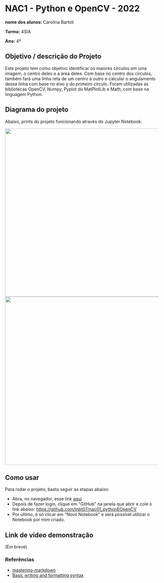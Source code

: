 # NAC1 - Python e OpenCV - 2022

**nome dos alunos:** Carolina Bartoli 

**Turma:** 4SIA

**Ano:** 4º

## Objetivo / descrição do Projeto

Este projeto tem como objetivo identificar os maiores circulos em uma imagem, o centro deles e a área deles. Com base no centro dos circulos, também fará uma linha reta de um centro à outro e calcular o angulamento dessa linha com base no eixo y do primeiro circulo. Foram utilizadas as bibliotecas OpenCV, Numpy, Pyplot do MatPlotLib e Math, com base na linguagem Python.

## Diagrama do projeto

Abaixo, prints do projeto funcionando através do Jupyter Notebook. 

<img src="print1.jpg" width="550">
<img src="print2.jpg" width="550">

## Como usar 

Para rodar o projeto, basta seguir as etapas abaixo: 

* Abra, no navegador, esse link <a href="https://colab.research.google.com">aqui</a>
* Depois de fazer login, clique em "GitHub" na janela que abrir e cole o link abaixo:
    https://github.com/lnbt07/nac01_pythonEOpenCV
* Por ultimo, é só clicar em "Novo Notebook" e será possível utilizar o Notebook por mim criado.


## Link de vídeo demonstração

(Em breve)


### Referências 

* [mastering-markdown](https://guides.github.com/features/mastering-markdown/)
* [Basic writing and formatting syntax](https://docs.github.com/en/github/writing-on-github/getting-started-with-writing-and-formatting-on-github/basic-writing-and-formatting-syntax)
